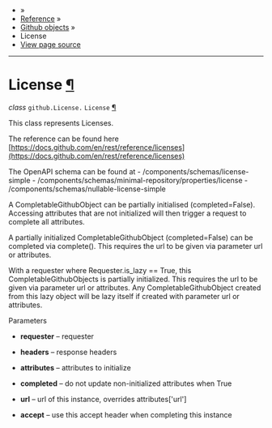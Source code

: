- »
- [Reference](https://pygithub.readthedocs.io/en/stable/reference.html) »
- [Github objects](https://pygithub.readthedocs.io/en/stable/github_objects.html) »
- License
- [View page source](https://pygithub.readthedocs.io/en/stable/_sources/github_objects/License.rst.txt)

* * *

# License [¶](https://pygithub.readthedocs.io/en/stable/github_objects/License.html\#license "Permalink to this headline")

_class_ `github.License.` `License` [¶](https://pygithub.readthedocs.io/en/stable/github_objects/License.html#github.License.License "Permalink to this definition")

This class represents Licenses.

The reference can be found here
[https://docs.github.com/en/rest/reference/licenses](https://docs.github.com/en/rest/reference/licenses)

The OpenAPI schema can be found at
\- /components/schemas/license-simple
\- /components/schemas/minimal-repository/properties/license
\- /components/schemas/nullable-license-simple

A CompletableGithubObject can be partially initialised (completed=False). Accessing attributes that are not
initialized will then trigger a request to complete all attributes.

A partially initialized CompletableGithubObject (completed=False) can be completed
via complete(). This requires the url to be given via parameter url or attributes.

With a requester where Requester.is\_lazy == True, this CompletableGithubObjects is
partially initialized. This requires the url to be given via parameter url or attributes.
Any CompletableGithubObject created from this lazy object will be lazy itself if created with
parameter url or attributes.

Parameters

- **requester** – requester

- **headers** – response headers

- **attributes** – attributes to initialize

- **completed** – do not update non-initialized attributes when True

- **url** – url of this instance, overrides attributes\['url'\]

- **accept** – use this accept header when completing this instance